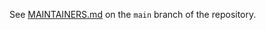 See [MAINTAINERS.md](https://github.com/hyperledger/iroha/blob/main/MAINTAINERS.md) on the `main` branch of the repository.